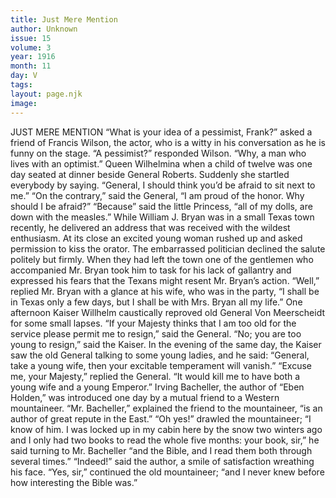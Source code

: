 ```yaml
---
title: Just Mere Mention
author: Unknown
issue: 15
volume: 3
year: 1916
month: 11
day: V
tags:
layout: page.njk
image:
---
```

JUST MERE MENTION      “What is your idea of a pessimist, Frank?” asked a friend of Francis Wilson, the actor, who is a witty in his conversation as he is funny on the stage.   “A pessimist?” responded Wilson. “Why, a man who lives with an optimist.”      Queen Wilhelmina when a child of twelve was one day seated at dinner beside General Roberts. Suddenly she startled everybody by saying.   “General, I should think you’d be afraid to sit next to me.”   “On the contrary,” said the General, “I am proud of the honor. Why should I be afraid?”    “Because” said the little Princess, “all of my dolls, are down with the measles.”      While William J. Bryan was in a small Texas town recently, he delivered an address that was received with the wildest enthusiasm. At its close an excited young woman rushed up and asked permission to kiss the orator. The embarrassed politician declined the salute politely but firmly. When they had left the town one of the gentlemen who accompanied Mr. Bryan took him to task for his lack of gallantry and expressed his fears that the Texans might resent Mr. Bryan’s action.   “Well,” replied Mr. Bryan with a glance at his wife, who was in the party, “I shall be in Texas only a few days, but I shall be with Mrs. Bryan all my life.”      One afternoon Kaiser Willhelm caustically reproved old General Von Meerscheidt for some small lapses.    “If your Majesty thinks that I am too old for the service please permit me to resign,” said the General.    “No; you are too young to resign,” said the Kaiser.   In the evening of the same day, the Kaiser saw the old General talking to some young ladies, and he said:   “General, take a young wife, then your excitable temperament will vanish.”   “Excuse me, your Majesty,” replied the General. “It would kill me to have both a young wife and a young Emperor.”      Irving Bacheller, the author of “Eben Holden,” was introduced one day by a mutual friend to a Western mountaineer.    “Mr. Bacheller,” explained the friend to the mountaineer, “is an author of great repute in the East.”   “Oh yes!” drawled the mountaineer; “I know of him. I was locked up in my cabin here by the snow two winters ago and I only had two books to read the whole five months: your book, sir,” he said turning to Mr. Bacheller “and the Bible, and I read them both through several times.”   “Indeed!” said the author, a smile of satisfaction wreathing his face.   “Yes, sir,” continued the old mountaineer; “and I never knew before how interesting the Bible was.”

